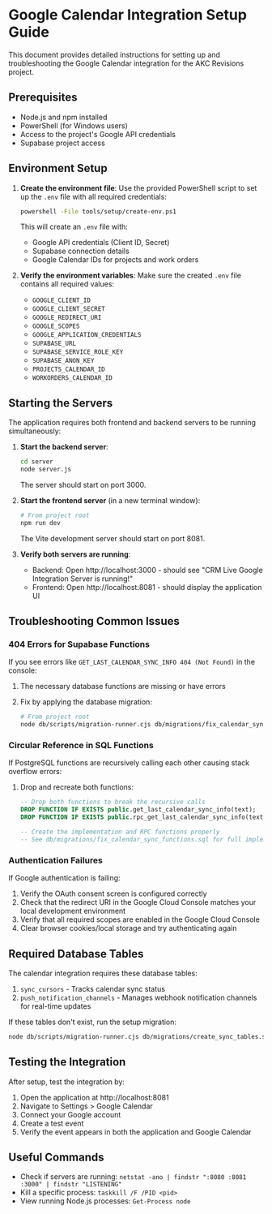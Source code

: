 # Google Calendar Integration Setup Guide

This document provides detailed instructions for setting up and troubleshooting the Google Calendar integration for the AKC Revisions project.

## Prerequisites

- Node.js and npm installed
- PowerShell (for Windows users)
- Access to the project's Google API credentials
- Supabase project access

## Environment Setup

1. **Create the environment file**:
   Use the provided PowerShell script to set up the `.env` file with all required credentials:

   ```bash
   powershell -File tools/setup/create-env.ps1
   ```

   This will create an `.env` file with:

   - Google API credentials (Client ID, Secret)
   - Supabase connection details
   - Google Calendar IDs for projects and work orders

2. **Verify the environment variables**:
   Make sure the created `.env` file contains all required values:
   - `GOOGLE_CLIENT_ID`
   - `GOOGLE_CLIENT_SECRET`
   - `GOOGLE_REDIRECT_URI`
   - `GOOGLE_SCOPES`
   - `GOOGLE_APPLICATION_CREDENTIALS`
   - `SUPABASE_URL`
   - `SUPABASE_SERVICE_ROLE_KEY`
   - `SUPABASE_ANON_KEY`
   - `PROJECTS_CALENDAR_ID`
   - `WORKORDERS_CALENDAR_ID`

## Starting the Servers

The application requires both frontend and backend servers to be running simultaneously:

1. **Start the backend server**:

   ```bash
   cd server
   node server.js
   ```

   The server should start on port 3000.

2. **Start the frontend server** (in a new terminal window):

   ```bash
   # From project root
   npm run dev
   ```

   The Vite development server should start on port 8081.

3. **Verify both servers are running**:
   - Backend: Open http://localhost:3000 - should see "CRM Live Google Integration Server is running!"
   - Frontend: Open http://localhost:8081 - should display the application UI

## Troubleshooting Common Issues

### 404 Errors for Supabase Functions

If you see errors like `GET_LAST_CALENDAR_SYNC_INFO 404 (Not Found)` in the console:

1. The necessary database functions are missing or have errors
2. Fix by applying the database migration:

   ```bash
   # From project root
   node db/scripts/migration-runner.cjs db/migrations/fix_calendar_sync_functions.sql
   ```

### Circular Reference in SQL Functions

If PostgreSQL functions are recursively calling each other causing stack overflow errors:

1. Drop and recreate both functions:

   ```sql
   -- Drop both functions to break the recursive calls
   DROP FUNCTION IF EXISTS public.get_last_calendar_sync_info(text);
   DROP FUNCTION IF EXISTS public.rpc_get_last_calendar_sync_info(text);

   -- Create the implementation and RPC functions properly
   -- See db/migrations/fix_calendar_sync_functions.sql for full implementation
   ```

### Authentication Failures

If Google authentication is failing:

1. Verify the OAuth consent screen is configured correctly
2. Check that the redirect URI in the Google Cloud Console matches your local development environment
3. Verify that all required scopes are enabled in the Google Cloud Console
4. Clear browser cookies/local storage and try authenticating again

## Required Database Tables

The calendar integration requires these database tables:

1. `sync_cursors` - Tracks calendar sync status
2. `push_notification_channels` - Manages webhook notification channels for real-time updates

If these tables don't exist, run the setup migration:

```bash
node db/scripts/migration-runner.cjs db/migrations/create_sync_tables.sql
```

## Testing the Integration

After setup, test the integration by:

1. Open the application at http://localhost:8081
2. Navigate to Settings > Google Calendar
3. Connect your Google account
4. Create a test event
5. Verify the event appears in both the application and Google Calendar

## Useful Commands

- Check if servers are running: `netstat -ano | findstr ":8080 :8081 :3000" | findstr "LISTENING"`
- Kill a specific process: `taskkill /F /PID <pid>`
- View running Node.js processes: `Get-Process node`

